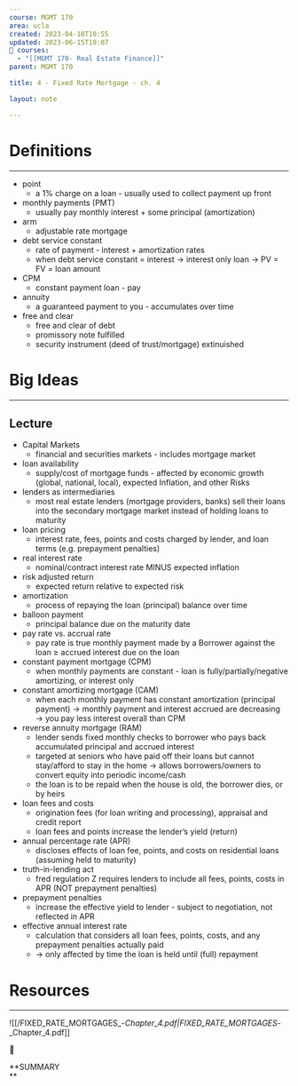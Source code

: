 ```yaml
---
course: MGMT 170
area: ucla
created: 2023-04-10T10:55
updated: 2023-06-15T10:07
📕 courses:
  - "[[MGMT 170- Real Estate Finance]]"
parent: MGMT 170

title: 4 - Fixed Rate Mortgage - ch. 4

layout: note

---
```

# Definitions

---

- point
    - a 1% charge on a loan - usually used to collect payment up front
- monthly payments (PMT)
    - usually pay monthly interest + some principal (amortization)
- arm
    - adjustable rate mortgage
- debt service constant
    - rate of payment - interest + amortization rates
    - when debt service constant = interest → interest only loan → PV = FV = loan amount
- CPM
    - constant payment loan - pay
- annuity
    - a guaranteed payment to you - accumulates over time
- free and clear
    - free and clear of debt
    - promissory note fulfilled
    - security instrument (deed of trust/mortgage) extinuished

# Big Ideas

---

## Lecture

- Capital Markets
    - financial and securities markets - includes mortgage market
- loan availability
    - supply/cost of mortgage funds - affected by economic growth (global, national, local), expected Inflation, and other Risks
- lenders as intermediaries
    - most real estate lenders (mortgage providers, banks) sell their loans into the secondary mortgage market instead of holding loans to maturity
- loan pricing
    - interest rate, fees, points and costs charged by lender, and loan terms (e.g. prepayment penalties)
- real interest rate
    - nominal/contract interest rate MINUS expected inflation
- risk adjusted return
    - expected return relative to expected risk
- amortization
    - process of repaying the loan (principal) balance over time
- balloon payment
    - principal balance due on the maturity date
- pay rate vs. accrual rate
    - pay rate is true monthly payment made by a Borrower against the loan ≥ accrued interest due on the loan
- constant payment mortgage (CPM)
    - when monthly payments are constant - loan is fully/partially/negative amortizing, or interest only
- constant amortizing mortgage (CAM)
    - when each monthly payment has constant amortization (principal payment) → monthly payment and interest accrued are decreasing → you pay less interest overall than CPM
- reverse annuity mortgage (RAM)
    - lender sends fixed monthly checks to borrower who pays back accumulated principal and accrued interest
    - targeted at seniors who have paid off their loans but cannot stay/afford to stay in the home → allows borrowers/owners to convert equity into periodic income/cash
    - the loan is to be repaid when the house is old, the borrower dies, or by heirs
- loan fees and costs
    - origination fees (for loan writing and processing), appraisal and credit report
    - loan fees and points increase the lender’s yield (return)
- annual percentage rate (APR)
    - discloses effects of loan fee, points, and costs on residential loans (assuming held to maturity)
- truth-in-lending act
    - fred regulation Z requires lenders to include all fees, points, costs in APR (NOT prepayment penalties)
- prepayment penalties
    - increase the effective yield to lender - subject to negotiation, not reflected in APR
- effective annual interest rate
    - calculation that considers all loan fees, points, costs, and any prepayment penalties actually paid
    - → only affected by time the loan is held until (full) repayment

  

# Resources

---

![[/FIXED_RATE_MORTGAGES_-_Chapter_4.pdf|FIXED_RATE_MORTGAGES_-_Chapter_4.pdf]]

📌

**SUMMARY  
**